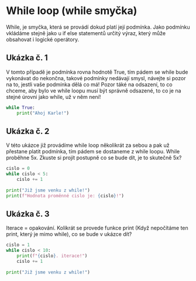 # While loop (while smyčka)
While, je smyčka, která se provádí dokud platí její podmínka. Jako 
podmínku vkládáme stejně jako u if else statementů určitý výraz, který
může obsahovat i logické operátory.

## Ukázka č. 1
V tomto případě je podmínka rovna hodnotě True, tím pádem se while
bude vykonávat do nekončna, takové podmínky nedávají smysl, návejte si
pozor na to, jestli vaše podmínka dělá co má! Pozor táké na odsazení,
to co chceme, aby bylo ve while loopu musí být správně odsazené, to co
je na stejné úrovni jako while, už v něm není!
```python
while True:
    print("Ahoj Karle!")
```

## Ukázka č. 2
V této ukázce již provádíme while loop několikrát za sebou a pak už přestane
platit podmínka, tím pádem se dostaneme z while loopu. While proběhne 5x. Zkuste
si projít postupně co se bude dít, je to skutečně 5x?
```python
cislo = 0
while cislo < 5:
    cislo += 1
    
print("Již jsme venku z while!")
print(f"Hodnota proměnné cislo je: {cislo}!")
```

## Ukázka č. 3
Iterace = opakování. Kolikrát se provede funkce print (Když nepočítáme
ten print, který je mimo while), co se bude v ukázce dít?
```python
cislo = 1
while cislo < 10:
    print(f"{cislo}. iterace!")
    cislo += 1
    
print("Již jsme venku z while!")
```